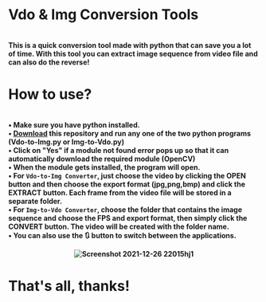 # Vdo & Img Conversion Tools
<br><b>This is a quick conversion tool made with python that can save you a lot of time. With this tool you can extract image sequence from video file and can also do the reverse!
</br>
# How to use?
<br>• Make sure you have python installed.
<br>• [Download](https://github.com/Akascape/Vdo-Img-Conversion-Tools/archive/refs/heads/main.zip) this repository and run any one of the two python programs (Vdo-to-Img.py or Img-to-Vdo.py)
<br>• Click on "Yes" if a module not found error pops up so that it can automatically download the required module (OpenCV)
<br>• When the module gets installed, the program will open.
<br>• For `Vdo-to-Img Converter`, just choose the video by clicking the OPEN button and then choose the export format (jpg,png,bmp) and click the EXTRACT button. Each frame from the video file will be stored in a separate folder.
<br>• For `Img-to-Vdo Converter`, choose the folder that contains the image sequence and choose the FPS and export format, then simply click the CONVERT button. The video will be created with the folder name.
<br>• You can also use the 🔃 button to switch between the applications.
<br><p align='center'>![Screenshot 2021-12-26 22015hj1](https://user-images.githubusercontent.com/89206401/147751123-62c21abb-ccde-4964-b750-ba37b6cd5be2.png)</p>
# That's all, thanks!
